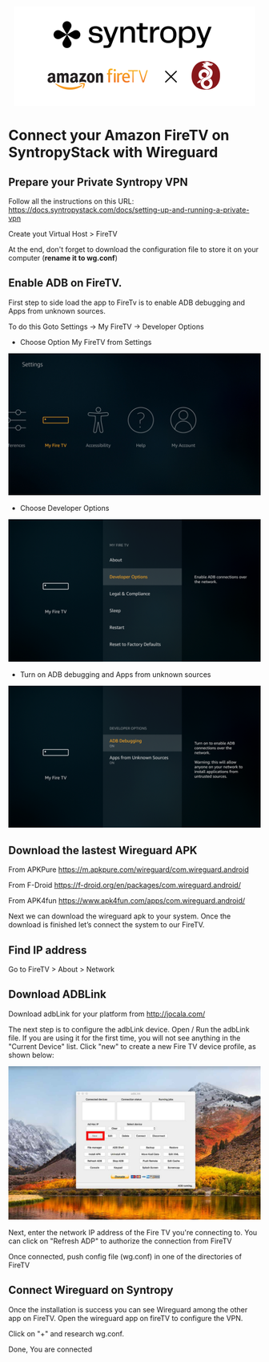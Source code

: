 <p align="center"><img src="images/firetv_logo.png"></p>

# Connect your Amazon FireTV on SyntropyStack with Wireguard


## Prepare your Private Syntropy VPN
Follow all the instructions on this URL: https://docs.syntropystack.com/docs/setting-up-and-running-a-private-vpn

Create yout Virtual Host > FireTV

At the end, don't forget to download the configuration file to store it on your computer (__rename it to wg.conf__)


## Enable ADB on FireTV.

First step to side load the app to FireTv is to enable ADB debugging and Apps from unknown sources.

To do this Goto Settings -> My FireTV -> Developer Options

- Choose Option My FireTV from Settings
<p align="center">
<img src="images/firetv_1.png">
</p>

- Choose Developer Options
<p align="center">
<img src="images/firetv_2.png">
</p>

- Turn on ADB debugging and Apps from unknown sources
<p align="center">
<img src="images/firetv_3.png">
</p>


## Download the lastest Wireguard APK

From APKPure
https://m.apkpure.com/wireguard/com.wireguard.android

From F-Droid
https://f-droid.org/en/packages/com.wireguard.android/

From APK4fun
https://www.apk4fun.com/apps/com.wireguard.android/

Next we can download the wireguard apk to your system. Once the download is finished let’s connect the system to our FireTV.


## Find IP address

Go to FireTV > About > Network

## Download ADBLink

Download adbLink for your platform from http://jocala.com/

The next step is to configure the adbLink device. Open / Run the adbLink file. If you are using it for the first time, you will not see anything in the "Current Device" list. Click "new" to create a new Fire TV device profile, as shown below:
<p align="center">
<img src="images/adblink_1.jpg">
</p>

Next, enter the network IP address of the Fire TV you're connecting to. You can click on "Refresh ADP" to authorize the connection from FireTV

Once connected, push config file (wg.conf) in one of the directories of FireTV


## Connect Wireguard on Syntropy

Once the installation is success you can see Wireguard among the other app on FireTV. Open the wireguard app on fireTV to configure the VPN.

Click on "+" and research wg.conf.

Done, You are connected
